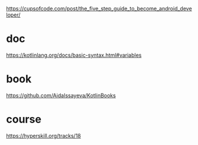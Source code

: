 https://cupsofcode.com/post/the_five_step_guide_to_become_android_developer/

# doc
https://kotlinlang.org/docs/basic-syntax.html#variables

# book
https://github.com/AidaIssayeva/KotlinBooks

# course
https://hyperskill.org/tracks/18


